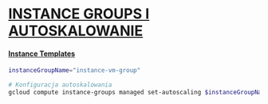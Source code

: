 # [INSTANCE GROUPS I AUTOSKALOWANIE](https://szkolachmury.pl/google-cloud-platform-droga-architekta/tydzien-5-instance-groups-i-autoskalowanie/)


#### [Instance Templates](https://szkolachmury.pl/google-cloud-platform-droga-architekta/tydzien-5-instance-groups-i-autoskalowanie/instance-templates-hands-on/)
```bash
instanceGroupName="instance-vm-group"

# Konfiguracja autoskalowania
gcloud compute instance-groups managed set-autoscaling $instanceGroupName --min-num-replicas 5 --max-num-replicas 10 --zone=us-central1-a
```
